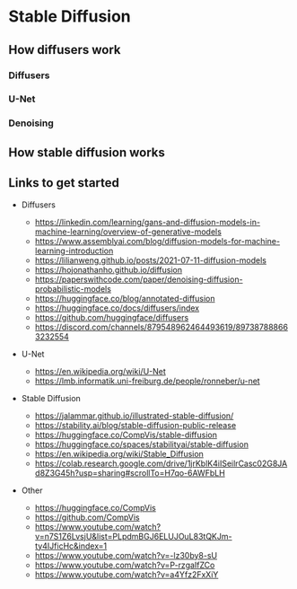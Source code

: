 # Stable Diffusion

## How diffusers work

### Diffusers

### U-Net

### Denoising

## How stable diffusion works

###

## Links to get started

- Diffusers

  - https://linkedin.com/learning/gans-and-diffusion-models-in-machine-learning/overview-of-generative-models
  - https://www.assemblyai.com/blog/diffusion-models-for-machine-learning-introduction
  - https://lilianweng.github.io/posts/2021-07-11-diffusion-models
  - https://hojonathanho.github.io/diffusion
  - https://paperswithcode.com/paper/denoising-diffusion-probabilistic-models
  - https://huggingface.co/blog/annotated-diffusion
  - https://huggingface.co/docs/diffusers/index
  - https://github.com/huggingface/diffusers
  - https://discord.com/channels/879548962464493619/897387888663232554

- U-Net

  - https://en.wikipedia.org/wiki/U-Net
  - https://lmb.informatik.uni-freiburg.de/people/ronneber/u-net

- Stable Diffusion

  - https://jalammar.github.io/illustrated-stable-diffusion/
  - https://stability.ai/blog/stable-diffusion-public-release
  - https://huggingface.co/CompVis/stable-diffusion
  - https://huggingface.co/spaces/stabilityai/stable-diffusion
  - https://en.wikipedia.org/wiki/Stable_Diffusion
  - https://colab.research.google.com/drive/1jrKblK4iISeilrCasc02G8JAd8Z3G45h?usp=sharing#scrollTo=H7qo-6AWFbLH

- Other
  - https://huggingface.co/CompVis
  - https://github.com/CompVis
  - https://www.youtube.com/watch?v=n7S1Z6LvsjU&list=PLpdmBGJ6ELUJOuL83tQKJm-ty4IJficHc&index=1
  - https://www.youtube.com/watch?v=-lz30by8-sU
  - https://www.youtube.com/watch?v=P-rzgaIfZCo
  - https://www.youtube.com/watch?v=a4Yfz2FxXiY
